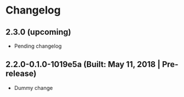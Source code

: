 # Changelog

## 2.3.0 (upcoming)

* Pending changelog

## 2.2.0-0.1.0-1019e5a (Built: May 11, 2018 | Pre-release)

* Dummy change

